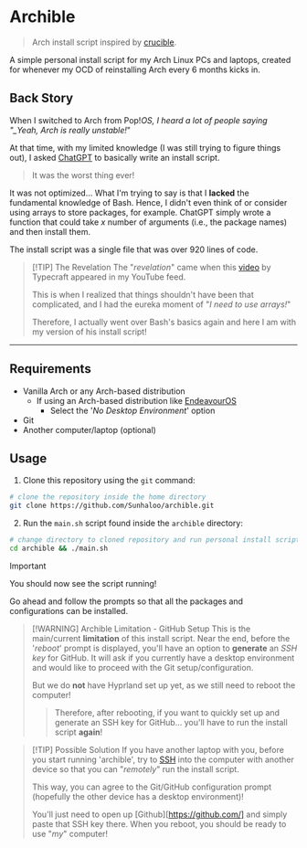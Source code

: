 # Archible

> Arch install script inspired by [crucible](https://github.com/typecraft-dev/crucible).

A simple personal install script for my Arch Linux PCs and laptops, created for whenever my OCD of reinstalling Arch every 6 months kicks in.

## Back Story

When I switched to Arch from Pop!_OS, I heard a lot of people saying "\_Yeah, Arch is really unstable!_"

At that time, with my limited knowledge (I was still trying to figure things out), I asked [ChatGPT](https://chat.openai.com) to basically write an install script.

> It was the worst thing ever!

It was not optimized... What I'm trying to say is that I **lacked** the fundamental knowledge of Bash. Hence, I didn't even think of or consider using arrays to store packages, for example.
ChatGPT simply wrote a function that could take $x$ number of arguments (i.e., the package names) and then install them.

The install script was a single file that was over 920 lines of code.

> [!TIP] The Revelation
> The "_revelation_" came when this [video](https://www.youtube.com/watch?v=62mygqukbYk) by Typecraft appeared in my YouTube feed.
>
> This is when I realized that things shouldn't have been that complicated, and I had the eureka moment of "_I need to use arrays!_"
>
> Therefore, I actually went over Bash's basics again and here I am with my version of his install script!

---

## Requirements

- Vanilla Arch or any Arch-based distribution
  - If using an Arch-based distribution like [EndeavourOS](https://endeavouros.com/)
    - Select the '_No Desktop Environment_' option
- Git
- Another computer/laptop (optional)

## Usage

1. Clone this repository using the `git` command:

```bash
# clone the repository inside the home directory
git clone https://github.com/Sunhaloo/archible.git
```

2. Run the `main.sh` script found inside the `archible` directory:

```bash
# change directory to cloned repository and run personal install script
cd archible && ./main.sh
```

> [!IMPORTANT]
> You should now see the script running!
>
> Go ahead and follow the prompts so that all the packages and configurations can be installed.

> [!WARNING] Archible Limitation - GitHub Setup
> This is the main/current **limitation** of this install script. Near the end, before the '_reboot_' prompt is displayed, you'll have an option to **generate** an _SSH key_ for GitHub. It will ask if you currently have a desktop environment and would like to proceed with the Git setup/configuration.
>
> But we do **not** have Hyprland set up yet, as we still need to reboot the computer!
>
> > Therefore, after rebooting, if you want to quickly set up and generate an SSH key for GitHub... you'll have to run the install script **again**!

> [!TIP] Possible Solution
> If you have another laptop with you, before you start running 'archible', try to [SSH](https://en.wikipedia.org/wiki/Secure_Shell) into the computer with another device so that you can "_remotely_" run the install script.
>
> This way, you can agree to the Git/GitHub configuration prompt (hopefully the other device has a desktop environment)!
>
> You'll just need to open up [Github][https://github.com/] and simply paste that SSH key there. When you reboot, you should be ready to use "_my_" computer!
